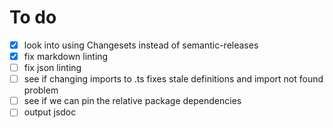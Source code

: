 # To do

- [x] look into using Changesets instead of semantic-releases
- [x] fix markdown linting
- [ ] fix json linting
- [ ] see if changing imports to .ts fixes stale definitions and import not found problem
- [ ] see if we can pin the relative package dependencies
- [ ] output jsdoc
